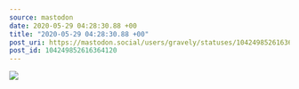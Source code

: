 ```yaml
---
source: mastodon
date: 2020-05-29 04:28:30.88 +00
title: "2020-05-29 04:28:30.88 +00"
post_uri: https://mastodon.social/users/gravely/statuses/104249852616364120
post_id: 104249852616364120
---
```




![](/images/29215775.jpg)

